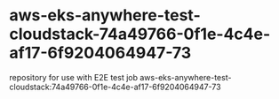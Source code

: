 # aws-eks-anywhere-test-cloudstack-74a49766-0f1e-4c4e-af17-6f9204064947-73
repository for use with E2E test job aws-eks-anywhere-test-cloudstack:74a49766-0f1e-4c4e-af17-6f9204064947-73
